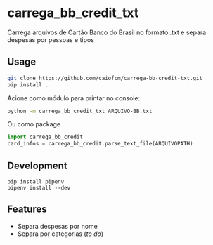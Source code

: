 # carrega_bb_credit_txt

Carrega arquivos de Cartão Banco do Brasil no formato .txt e separa despesas por pessoas e tipos

## Usage

```bash
git clone https://github.com/caiofcm/carrega-bb-credit-txt.git
pip install .
```

Acione como módulo para printar no console:

```bash
python -m carrega_bb_credit_txt ARQUIVO-BB.txt
```

Ou como package

```python
import carrega_bb_credit
card_infos = carrega_bb_credit.parse_text_file(ARQUIVOPATH)
```

## Development

```
pip install pipenv
pipenv install --dev
```

## Features

- Separa despesas por nome
- Separa por categorias (_to do_)
